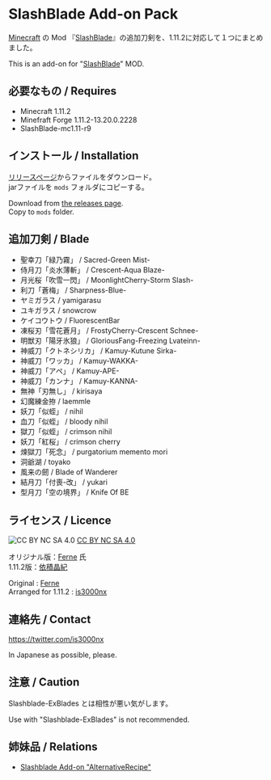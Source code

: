 SlashBlade Add-on Pack
====

[Minecraft](https://minecraft.net/ "Minecraft") の Mod 『[SlashBlade](https://minecraft.curseforge.com/projects/slashblade "SlashBlade")』の追加刀剣を、1.11.2に対応して１つにまとめました。

This is an add-on for "[SlashBlade](https://minecraft.curseforge.com/projects/slashblade "SlashBlade")" MOD.

## 必要なもの / Requires

* Minecraft 1.11.2
* Minefraft Forge 1.11.2-13.20.0.2228
* SlashBlade-mc1.11-r9

## インストール / Installation

 [リリースページ](https://github.com/is3000nx/SlashbladeAddOnPack/releases)からファイルをダウンロード。  
 jarファイルを ``mods`` フォルダにコピーする。

Download from [the releases page](https://github.com/is3000nx/SlashbladeAddOnPack/releases).  
Copy to ``mods`` folder.

## 追加刀剣 / Blade

* 聖幸刀「緑乃霧」 / Sacred-Green Mist-
* 侍月刀「炎水薄斬」 / Crescent-Aqua Blaze-
* 月光桜「吹雪一閃」 / MoonlightCherry-Storm Slash-
* 利刀「蒼梅」 / Sharpness-Blue-
* ヤミガラス / yamigarasu
* ユキガラス / snowcrow
* ケイコウトウ / FluorescentBar
* 凍桜刃「雪花蒼月」 / FrostyCherry-Crescent Schnee-
* 明獣刃「陽牙氷狼」 / GloriousFang-Freezing Lvateinn-
* 神威刀「クトネシリカ」 / Kamuy-Kutune Sirka-
* 神威刀「ワッカ」 / Kamuy-WAKKA-
* 神威刀「アペ」 / Kamuy-APE-
* 神威刀「カンナ」 / Kamuy-KANNA-
* 無神「刃無し」 / kirisaya
* 幻魔練金拵 / laemmle
* 妖刀「似蛭」 / nihil
* 血刀「似蛭」 / bloody nihil
* 獄刀「似蛭」 / crimson nihil
* 妖刀「紅桜」 / crimson cherry
* 煉獄刀「死念」 / purgatorium memento mori
* 洞爺湖 / toyako
* 風来の劒 / Blade of Wanderer
* 結月刀「付喪-改」 / yukari
* 型月刀「空の境界」 / Knife Of BE

## ライセンス / Licence

![CC BY NC SA 4.0](https://licensebuttons.net/l/by-nc-sa/4.0/88x31.png)
[CC BY NC SA 4.0](http://creativecommons.org/licenses/by-nc-sa/4.0/ "CC BY NC SA 4.0")

オリジナル版：[Ferne](http://forum.minecraftuser.jp/viewtopic.php?f=13&t=2150) 氏  
1.11.2版：[依積晶紀](https://twitter.com/is3000nx)

Original : [Ferne](http://forum.minecraftuser.jp/viewtopic.php?f=13&t=2150)  
Arranged for 1.11.2 : [is3000nx](https://twitter.com/is3000nx)

## 連絡先 / Contact

https://twitter.com/is3000nx

In Japanese as possible, please.

## 注意 / Caution

Slashblade-ExBlades とは相性が悪い気がします。

Use with "Slashblade-ExBlades" is not recommended.

## 姉妹品 / Relations

* [Slashblade Add-on "AlternativeRecipe"](https://github.com/is3000nx/AlternativeRecipe)
